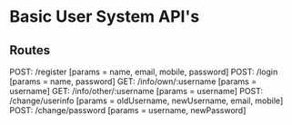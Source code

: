 # Basic User System API's

## Routes

POST: /register [params = name, email, mobile, password]
POST: /login [params = name, password]
GET: /info/own/:username [params = username]
GET: /info/other/:username [params = username]
POST: /change/userinfo [params = oldUsername, newUsername, email, mobile]
POST: /change/password [params = username, newPassword]

